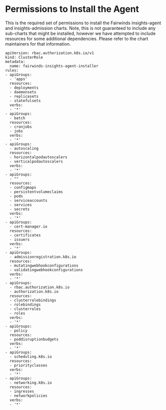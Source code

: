 # Permissions to Install the Agent

This is the required set of permissions to install the Fairwinds insights-agent and insights-admission charts. Note, this is not guaranteed to include any sub-charts that might be installed, however we have attempted to include resources for some additional dependencies. Please refer to the chart maintainers for that information.

```
apiVersion: rbac.authorization.k8s.io/v1
kind: ClusterRole
metadata:
  name: fairwinds-insights-agent-installer
rules:
- apiGroups:
  - 'apps'
  resources:
  - deployments
  - daemonsets
  - replicasets
  - statefulsets
  verbs:
  - '*'
- apiGroups:
  - batch
  resources:
  - cronjobs
  - jobs
  verbs:
  - '*'
- apiGroups:
  - autoscaling
  resources:
  - horizontalpodautoscalers
  - verticalpodautoscalers
  verbs:
  - '*'
- apiGroups:
  - ""
  resources:
  - configmaps
  - persistentvolumeclaims
  - pods
  - serviceaccounts
  - services
  - secrets
  verbs:
  - '*'
- apiGroups:
  - cert-manager.io
  resources:
  - certificates
  - issuers
  verbs:
  - '*'
- apiGroups:
  - admissionregistration.k8s.io
  resources:
  - mutatingwebhookconfigurations
  - validatingwebhookconfigurations
  verbs:
  - '*'
- apiGroups:
  - rbac.authorization.k8s.io
  - authorization.k8s.io
  resources:
  - clusterrolebindings
  - rolebindings
  - clusterroles
  - roles
  verbs:
  - '*'
- apiGroups:
  - policy
  resources:
  - poddisruptionbudgets
  verbs:
  - '*'
- apiGroups:
  - scheduling.k8s.io
  resources:
  - priorityclasses
  verbs:
  - '*'
- apiGroups:
  - networking.k8s.io
  resources:
  - ingresses
  - networkpolicies
  verbs:
  - '*'
```
